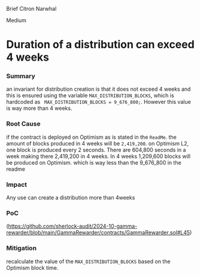 Brief Citron Narwhal

Medium

# Duration of a distribution can exceed 4 weeks

### Summary

an invariant for distribution creation is that it does not exceed 4 weeks and this is ensured using the variable `MAX_DISTRIBUTION_BLOCKS`, which is hardcoded as ` MAX_DISTRIBUTION_BLOCKS = 9_676_800;`. However this value is way more than 4 weeks.


### Root Cause

if the contract is deployed on Optimism as is stated in the `ReadMe`. the amount of blocks produced in 4 weeks will be `2,419,200`.
on Optimism L2, one block is produced every 2 seconds. There are 604,800 seconds in a week making there 2,419,200 in 4 weeks. In 4 weeks 1,209,600 blocks will be produced on Optimism. which is way less than the  9_676_800 in the readme

### Impact

Any use can create a distribution more than 4weeks

### PoC
(https://github.com/sherlock-audit/2024-10-gamma-rewarder/blob/main/GammaRewarder/contracts/GammaRewarder.sol#L45)

### Mitigation
recalculate the value of the `MAX_DISTRIBUTION_BLOCKS` based on the Optimism block time.